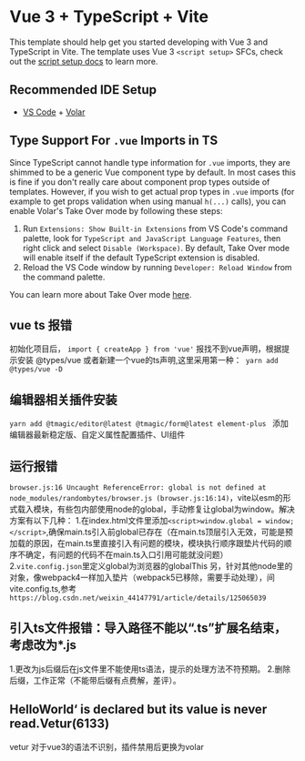 # Vue 3 + TypeScript + Vite

This template should help get you started developing with Vue 3 and TypeScript in Vite. The template uses Vue 3 `<script setup>` SFCs, check out the [script setup docs](https://v3.vuejs.org/api/sfc-script-setup.html#sfc-script-setup) to learn more.

## Recommended IDE Setup

- [VS Code](https://code.visualstudio.com/) + [Volar](https://marketplace.visualstudio.com/items?itemName=Vue.volar)

## Type Support For `.vue` Imports in TS

Since TypeScript cannot handle type information for `.vue` imports, they are shimmed to be a generic Vue component type by default. In most cases this is fine if you don't really care about component prop types outside of templates. However, if you wish to get actual prop types in `.vue` imports (for example to get props validation when using manual `h(...)` calls), you can enable Volar's Take Over mode by following these steps:

1. Run `Extensions: Show Built-in Extensions` from VS Code's command palette, look for `TypeScript and JavaScript Language Features`, then right click and select `Disable (Workspace)`. By default, Take Over mode will enable itself if the default TypeScript extension is disabled.
2. Reload the VS Code window by running `Developer: Reload Window` from the command palette.

You can learn more about Take Over mode [here](https://github.com/johnsoncodehk/volar/discussions/471).

## vue ts 报错
初始化项目后， `import { createApp } from 'vue'` 报找不到vue声明，根据提示安装 @types/vue 或者新建一个vue的ts声明,这里采用第一种：` yarn add @types/vue -D`
## 编辑器相关插件安装
`yarn add @tmagic/editor@latest @tmagic/form@latest element-plus ` 添加编辑器最新稳定版、自定义属性配置插件、UI组件
## 运行报错
`browser.js:16 Uncaught ReferenceError: global is not defined at node_modules/randombytes/browser.js (browser.js:16:14)`，vite以esm的形式载入模块，有些包内部使用node的global，手动修复让global为window。解决方案有以下几种：
1.在index.html文件里添加`<script>window.global = window;</script>`,确保main.ts引入前global已存在（在main.ts顶层引入无效，可能是预加载的原因，在main.ts里直接引入有问题的模块，模块执行顺序跟垫片代码的顺序不确定，有问题的代码不在main.ts入口引用可能就没问题）
2.`vite.config.json`里定义global为浏览器的globalThis
另，针对其他node里的对象，像webpack4一样加入垫片（webpack5已移除，需要手动处理），间vite.config.ts,参考`https://blog.csdn.net/weixin_44147791/article/details/125065039`
## 引入ts文件报错：导入路径不能以“.ts”扩展名结束，考虑改为*.js
1.更改为js后缀后在js文件里不能使用ts语法，提示的处理方法不符预期。
2.删除后缀，工作正常（不能带后缀有点费解，差评）。

## HelloWorld‘ is declared but its value is never read.Vetur(6133)
vetur 对于vue3的语法不识别，插件禁用后更换为volar